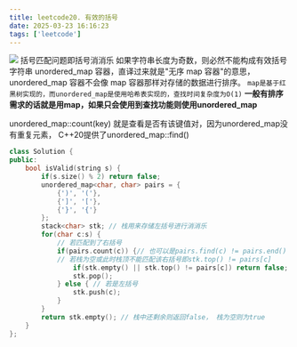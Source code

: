 ```yaml
---
title: leetcode20. 有效的括号
date: 2025-03-23 16:16:23
tags: ['leetcode']
---
```

![](./image.png)
括号匹配问题即括号消消乐
如果字符串长度为奇数，则必然不能构成有效括号字符串
unordered_map 容器，直译过来就是"无序 map 容器"的意思，unordered_map 容器不会像 map 容器那样对存储的数据进行排序。 `map是基于红黑树实现的，而unordered_map是使用哈希表实现的，查找时间复杂度为O(1)`  **一般有排序需求的话就是用map，如果只会使用到查找功能则使用unordered_map**

unordered_map::count(key) 就是查看是否有该键值对，因为unordered_map没有重复元素，
C++20提供了unordered_map::find()
```cpp
class Solution {
public:
    bool isValid(string s) {
        if(s.size() % 2) return false;
        unordered_map<char, char> pairs = {
            {')', '('},
            {']', '['},
            {'}', '{'}
        };
        stack<char> stk; // 栈用来存储左括号进行消消乐
        for(char c:s) {
            // 若匹配到了右括号
            if(pairs.count(c)) {// 也可以是pairs.find(c) != pairs.end()
            // 若栈为空或此时栈顶不能匹配该右括号即stk.top() != pairs[c]
                if(stk.empty() || stk.top() != pairs[c]) return false;
                stk.pop();
            } else { // 若是左括号
                stk.push(c);
            }
        }
        return stk.empty(); // 栈中还剩余则返回false， 栈为空则为true
    }
};
```